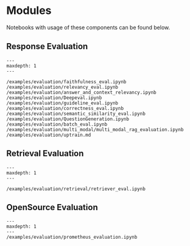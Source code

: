 # Modules

Notebooks with usage of these components can be found below.

## Response Evaluation

```{toctree}
---
maxdepth: 1
---

/examples/evaluation/faithfulness_eval.ipynb
/examples/evaluation/relevancy_eval.ipynb
/examples/evaluation/answer_and_context_relevancy.ipynb
/examples/evaluation/Deepeval.ipynb
/examples/evaluation/guideline_eval.ipynb
/examples/evaluation/correctness_eval.ipynb
/examples/evaluation/semantic_similarity_eval.ipynb
/examples/evaluation/QuestionGeneration.ipynb
/examples/evaluation/batch_eval.ipynb
/examples/evaluation/multi_modal/multi_modal_rag_evaluation.ipynb
/examples/evaluation/uptrain.md
```

## Retrieval Evaluation

```{toctree}
---
maxdepth: 1
---

/examples/evaluation/retrieval/retriever_eval.ipynb
```

## OpenSource Evaluation

```{toctree}
---
maxdepth: 1
---
/examples/evaluation/prometheus_evaluation.ipynb
```
